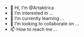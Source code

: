 - 👋 Hi, I’m @Artaktrica
- 👀 I’m interested in ...
- 🌱 I’m currently learning ...
- 💞️ I’m looking to collaborate on ...
- 📫 How to reach me ...

<!---
Artaktrica/Artaktrica is a ✨ special ✨ repository because its `README.md` (this file) appears on your GitHub profile.
You can click the Preview link to take a look at your changes.
--->
